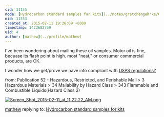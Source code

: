 ```yaml
---
cid: 11155
node: [Hydrocarbon standard samples for kits](../notes/gretchengehrke/02-04-2015/hydrocarbon-standard-samples-for-kits)
nid: 11553
created_at: 2015-02-11 19:26:09 +0000
timestamp: 1423682769
uid: 4
author: [mathew](../profile/mathew)
---
```


I've been wondering about mailing these oil samples.  Motor oil is fine, becuase its flash point is high.  most "neat," or consumer commercial products, are OK.

I wonder how we get/prove we have info compliant with [USPS regulations?](http://pe.usps.com/text/pub52/pub52c3_020.htm#ep1030334)


from:  Publication 52 - Hazardous, Restricted, and Perishable Mail > 3 Hazardous Materials > 34 Mailability by Hazard Class > 343 Flammable and Combustible Liquids(Hazard Class 3)

[![Screen_Shot_2015-02-11_at_11.22.22_AM.png](https://i.publiclab.org/system/images/photos/000/008/888/medium/Screen_Shot_2015-02-11_at_11.22.22_AM.png)](https://i.publiclab.org/system/images/photos/000/008/888/original/Screen_Shot_2015-02-11_at_11.22.22_AM.png)




[mathew](../profile/mathew) replying to: [Hydrocarbon standard samples for kits](../notes/gretchengehrke/02-04-2015/hydrocarbon-standard-samples-for-kits)

